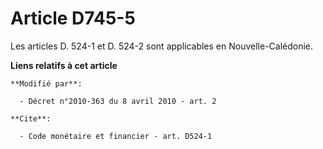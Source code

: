 # Article D745-5

Les articles D. 524-1 et D. 524-2 sont applicables en Nouvelle-Calédonie.

**Liens relatifs à cet article**

	**Modifié par**:

	  - Décret n°2010-363 du 8 avril 2010 - art. 2

	**Cite**:

	  - Code monétaire et financier - art. D524-1
